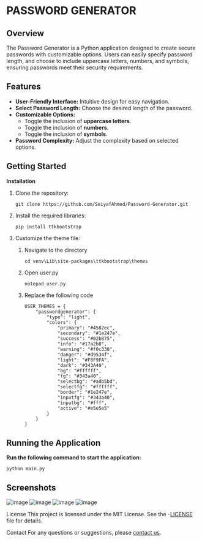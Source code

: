 # PASSWORD GENERATOR
## Overview
The Password Generator is a Python application designed to create secure passwords with customizable options. Users can easily specify password length, and choose to include uppercase letters, numbers, and symbols, ensuring passwords meet their security requirements.

## Features
* **User-Friendly Interface:** Intuitive design for easy navigation.
* **Select Password Length:** Choose the desired length of the password.
* **Customizable Options:**
    * Toggle the inclusion of **uppercase letters**.
    * Toggle the inclusion of **numbers**.
    * Toggle the inclusion of **symbols**.
* **Password Complexity:** Adjust the complexity based on selected options. 

## Getting Started

**Installation**

1. Clone the repository:
    ```
    git clone https://github.com/SeiyafAhmed/Password-Generator.git
    ```

2. Install the required libraries:
    ```
    pip install ttkbootstrap
    ```
3. Customize the theme file:
     1. Navigate to the directory
        
        ```
        cd venv\Lib\site-packages\ttkbootstrap\themes
        ```
     2. Open user.py
        ```
        notepad user.py
        ```
     3. Replace the following code
        ```
        USER_THEMES = {
            "passwordgenerator": {
                "type": "light",
                "colors": {
                    "primary": "#4582ec",
                    "secondary": "#1e247e",
                    "success": "#02b875",
                    "info": "#17a2b8",
                    "warning": "#f0c330",
                    "danger": "#d9534f",
                    "light": "#F8F9FA",
                    "dark": "#343A40",
                    "bg": "#ffffff",
                    "fg": "#343a40",
                    "selectbg": "#adb5bd",
                    "selectfg": "#ffffff",
                    "border": "#1e247e",
                    "inputfg": "#343a40",
                    "inputbg": "#fff",
                    "active": "#e5e5e5"
                }
            }
        }
        ```

## Running the Application
**Run the following command to start the application:**
```
python main.py
```


## Screenshots
![image](https://github.com/user-attachments/assets/0a66859e-225f-4c23-bcd6-4a3937a213dd)
![image](https://github.com/user-attachments/assets/7061c3ba-26e3-4705-9d68-127d44630ea8)
![image](https://github.com/user-attachments/assets/7e320395-d364-4414-905a-24b7bebb8478)
![image](https://github.com/user-attachments/assets/19d714f7-e3a0-4826-b34d-2a2fcb446ba3)


License
This project is licensed under the MIT License. See the -[LICENSE](https://github.com/SeiyafAhmed/Password-Generator/blob/main/LICENSE) file for details. 

Contact
For any questions or suggestions, please [contact us](mailto:seiyafahmed.ofc@gmail.com).
